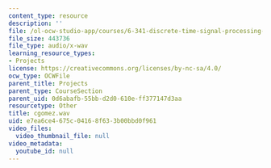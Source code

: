 ```yaml
---
content_type: resource
description: ''
file: /ol-ocw-studio-app/courses/6-341-discrete-time-signal-processing-fall-2005/e7ea6ce4675c04168f633b00bbd0f961_cgomez.wav
file_size: 443736
file_type: audio/x-wav
learning_resource_types:
- Projects
license: https://creativecommons.org/licenses/by-nc-sa/4.0/
ocw_type: OCWFile
parent_title: Projects
parent_type: CourseSection
parent_uid: 0d6abafb-55bb-d2d0-610e-ff377147d3aa
resourcetype: Other
title: cgomez.wav
uid: e7ea6ce4-675c-0416-8f63-3b00bbd0f961
video_files:
  video_thumbnail_file: null
video_metadata:
  youtube_id: null
---
```

